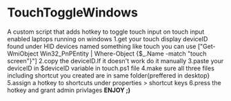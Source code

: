 # TouchToggleWindows
A custom script that adds hotkey to toggle touch input on touch input enabled laptops running on windows
1.get your touch display deviceID found under HID devices named something like touch you can use ["Get-WmiObject Win32_PnPEntity | Where-Object {$_.Name -match "touch screen"}"]
2.copy the deviceID.If it doesn't work do it manually
3.paste your deviceID in $deviceID variable in touch.ps1 file
4.make sure all three files including shortcut you created are in same folder{preffered in desktop}
5.assign a hotkey to shortcuts under properties > shortcut keys
6.press the hotkey and grant admin privlages
<b>ENJOY ;)</b>
